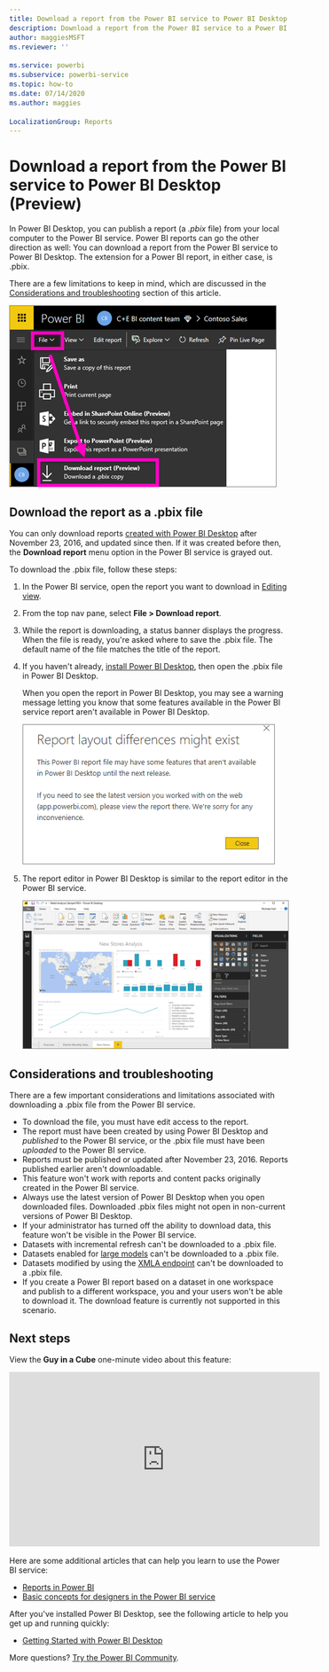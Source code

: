 ```yaml
---
title: Download a report from the Power BI service to Power BI Desktop (Preview)
description: Download a report from the Power BI service to a Power BI Desktop file
author: maggiesMSFT
ms.reviewer: ''

ms.service: powerbi
ms.subservice: powerbi-service
ms.topic: how-to
ms.date: 07/14/2020
ms.author: maggies

LocalizationGroup: Reports
---
```

# Download a report from the Power BI service to Power BI Desktop (Preview)
      
In Power BI Desktop, you can publish a report (a *.pbix* file) from your local computer to the Power BI service. Power BI reports can go the other direction as well: You can download a report from the Power BI service to Power BI Desktop. The extension for a Power BI report, in either case, is .pbix.

There are a few limitations to keep in mind, which are discussed in the [Considerations and troubleshooting](#considerations-and-troubleshooting) section of this article.

![File dropdown](media/service-export-to-pbix/power-bi-file-export.png)

## Download the report as a .pbix file

You can only download reports [created with Power BI Desktop](/learn/modules/publish-share-power-bi/2-publish-reports) after November 23, 2016, and updated since then. If it was created before then, the **Download report** menu option in the Power BI service is grayed out.

To download the .pbix file, follow these steps:

1. In the Power BI service, open the report you want to download in [Editing view](https://docs.microsoft.com/power-bi/service-interact-with-a-report-in-editing-view).

2. From the top nav pane, select **File > Download report**.
   
3. While the report is downloading, a status banner displays the progress. When the file is ready, you're asked where to save the .pbix file. The default name of the file matches the title of the report.
   
4. If you haven't already, [install Power BI Desktop](../fundamentals/desktop-get-the-desktop.md), then open the .pbix file in Power BI Desktop.
   
    When you open the report in Power BI Desktop, you may see a warning message letting you know that some features available in the Power BI service report aren't available in Power BI Desktop.
   
    ![Warning dialog](media/service-export-to-pbix/power-bi-export-to-pbix_2.png)

5. The report editor in Power BI Desktop is similar to the report editor in the Power BI service.  
   
    ![Power BI Desktop report editor](media/service-export-to-pbix/power-bi-desktop.png)

## Considerations and troubleshooting

There are a few important considerations and limitations associated with downloading a .pbix file from the Power BI service.

* To download the file, you must have edit access to the report.
* The report must have been created by using Power BI Desktop and *published* to the Power BI service, or the .pbix file must have been *uploaded* to the Power BI service.
* Reports must be published or updated after November 23, 2016. Reports published earlier aren't downloadable.
* This feature won't work with reports and content packs originally created in the Power BI service.
* Always use the latest version of Power BI Desktop when you open downloaded files. Downloaded .pbix files might not open in non-current versions of Power BI Desktop.
* If your administrator has turned off the ability to download data, this feature won't be visible in the Power BI service.
* Datasets with incremental refresh can't be downloaded to a .pbix file.
* Datasets enabled for [large models](../admin/service-premium-large-models.md) can't be downloaded to a .pbix file.
* Datasets modified by using the [XMLA endpoint](../admin/service-premium-connect-tools.md) can't be downloaded to a .pbix file.
* If you create a Power BI report based on a dataset in one workspace and publish to a different workspace, you and your users won't be able to download it. The download feature is currently not supported in this scenario.

## Next steps

View the **Guy in a Cube** one-minute video about this feature:

<iframe width="560" height="315" src="https://www.youtube.com/embed/ymWqU5jiUl0" frameborder="0" allowfullscreen></iframe>

Here are some additional articles that can help you learn to use the Power BI service:

* [Reports in Power BI](../consumer/end-user-reports.md)
* [Basic concepts for designers in the Power BI service](../fundamentals/service-basic-concepts.md)

After you've installed Power BI Desktop, see the following article to help you get up and running quickly:

* [Getting Started with Power BI Desktop](../fundamentals/desktop-getting-started.md)

More questions? [Try the Power BI Community](https://community.powerbi.com/).
